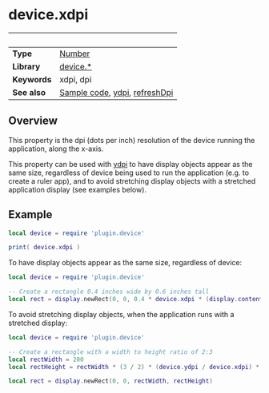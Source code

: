 # device.xdpi

|                      | &nbsp; 
| -------------------- | ---------------------------------------------------------------
| __Type__             | [Number](http://docs.coronalabs.com/api/type/Number.html)
| __Library__          | [device.*](Readme.markdown)
| __Keywords__         | xdpi, dpi
| __See also__         | [Sample code](sample.lua), [ydpi](ydpi.markdown), [refreshDpi](refreshDpi.markdown)


## Overview

This property is the dpi (dots per inch) resolution of the device running the application, along the x-axis.

This property can be used with [ydpi](ydpi.markdown) to have display objects appear as the same size, regardless of device being used to run the application (e.g. to create a ruler app), and to avoid stretching display objects with a stretched application display (see examples below).


## Example
 
``````lua
local device = require 'plugin.device'

print( device.xdpi )
``````

To have display objects appear as the same size, regardless of device:
``````lua
local device = require 'plugin.device'

-- Create a rectangle 0.4 inches wide by 0.6 inches tall
local rect = display.newRect(0, 0, 0.4 * device.xdpi * (display.contentWidth / display.pixelWidth), 0.6 * device.ydpi * (display.contentHeight / display.pixelHeight))
``````

To avoid stretching display objects, when the application runs with a stretched display:
``````lua
local device = require 'plugin.device'

-- Create a rectangle with a width to height ratio of 2:3
local rectWidth = 200
local rectHeight = rectWidth * (3 / 2) * (device.ydpi / device.xdpi) * ((display.contentHeight / display.pixelHeight) / (display.contentWidth / display.pixelWidth))

local rect = display.newRect(0, 0, rectWidth, rectHeight)
``````
